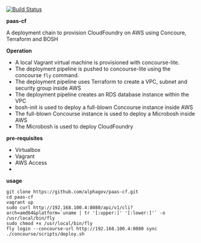 [![Build Status](https://api.travis-ci.org/alphagov/paas-cf.svg)](https://travis-ci.org/alphagov/paas-cf)

**paas-cf**

A deployment chain to provision CloudFoundry on AWS using Concoure, Terraform and BOSH

**Operation**

* A local Vagrant virtual machine is provisioned with concourse-lite.
* The deployment pipeline is pushed to concourse-lite using the concourse `fly` command.
* The deployment pipeline uses Terraform to create a VPC, subnet and security group inside AWS
* The deployment pipeline creates an RDS database instance within the VPC
* bosh-init is used to deploy a full-blown Concourse instance inside AWS
* The full-blown Concourse instance is used to deploy a Microbosh inside AWS
* The Microbosh is used to deploy CloudFoundry

**pre-requisites**

* Virtualbox
* Vagrant
* AWS Access
* 

**usage**

```
git clone https://github.com/alphagov/paas-cf.git
cd paas-cf
vagrant up
sudo curl http://192.168.100.4:8080/api/v1/cli?arch=amd64&platform=`uname | tr '[:upper:]' '[:lower:]'` -o /usr/local/bin/fly
sudo chmod +x /usr/local/bin/fly
fly login --concourse-url http://192.168.100.4:8080 sync
./concourse/scripts/deploy.sh
```



